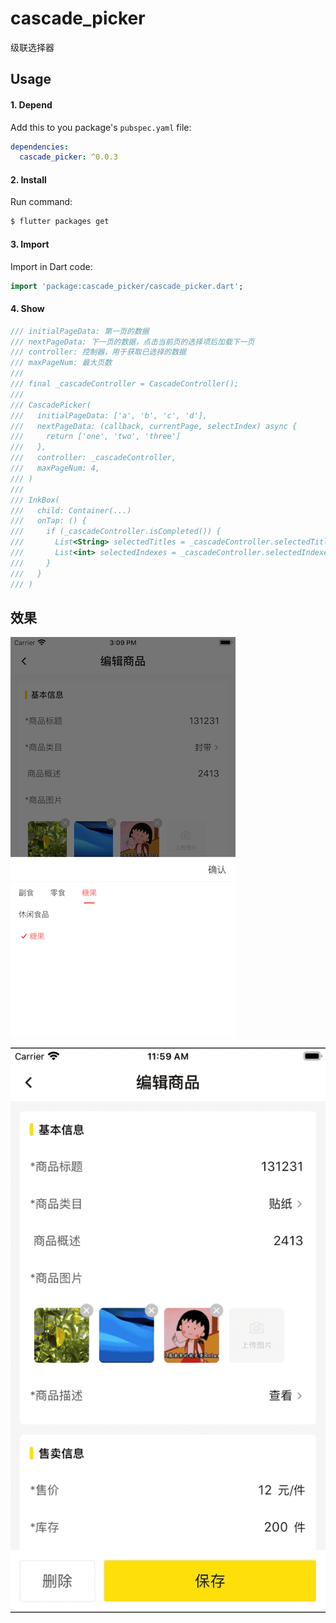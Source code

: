 # cascade_picker

级联选择器

## Usage

#### 1\. Depend

Add this to you package's `pubspec.yaml` file:

```yaml
dependencies:
  cascade_picker: ^0.0.3
```

#### 2\. Install

Run command:

```bash
$ flutter packages get
```

#### 3\. Import

Import in Dart code:

```dart
import 'package:cascade_picker/cascade_picker.dart';
```

#### 4\. Show
```dart
/// initialPageData: 第一页的数据
/// nextPageData: 下一页的数据，点击当前页的选择项后加载下一页
/// controller: 控制器，用于获取已选择的数据
/// maxPageNum: 最大页数
/// 
/// final _cascadeController = CascadeController();
/// 
/// CascadePicker(
///   initialPageData: ['a', 'b', 'c', 'd'],
///   nextPageData: (callback, currentPage, selectIndex) async {
///     return ['one', 'two', 'three']
///   },
///   controller: _cascadeController,
///   maxPageNum: 4,
/// )
/// 
/// InkBox(
///   child: Container(...)
///   onTap: () {
///     if (_cascadeController.isCompleted()) {
///       List<String> selectedTitles = _cascadeController.selectedTitles;
///       List<int> selectedIndexes = _cascadeController.selectedIndexes;
///     }
///   }
/// )
```

## 效果

![Demo 1][1]

![demo 2][2]

[1]:https://github.com/xionghaoo/assets/blob/master/cascade_picker_1.png?raw=true
[2]:https://github.com/xionghaoo/assets/blob/master/cascade_picker_2.gif?raw=true